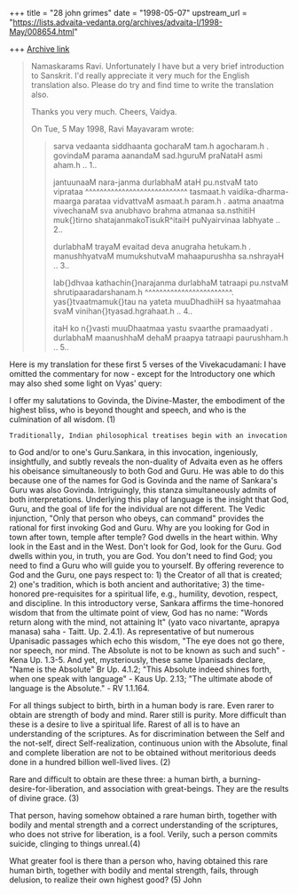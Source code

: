 +++
title = "28 john grimes"
date = "1998-05-07"
upstream_url = "https://lists.advaita-vedanta.org/archives/advaita-l/1998-May/008654.html"

+++
[Archive link](https://lists.advaita-vedanta.org/archives/advaita-l/1998-May/008654.html)

>Namaskarams Ravi.
> Unfortunately I have but a very brief introduction to Sanskrit. I'd
>really appreciate it very much for the English translation also. Please
>do try and find time to write the translation also.
>
>Thanks you very much.
>Cheers,
>Vaidya.
>
>On Tue, 5 May 1998, Ravi Mayavaram wrote:
>
>> sarva vedaanta siddhaanta gocharaM tam.h  agocharam.h .
>> govindaM parama aanandaM sad.hguruM praNataH asmi aham.h .. 1..
>>
>> jantuunaaM nara-janma durlabhaM ataH pu.nstvaM tato viprataa
>>                                  ^^^^^^^^^^^^^^^^^^^^^^^^^^^^
>> tasmaat.h vaidika-dharma-maarga parataa vidvattvaM asmaat.h param.h .
>> aatma anaatma vivechanaM sva anubhavo brahma atmanaa sa.nsthitiH
>> muk{}tirno shatajanmakoTisukR^itaiH puNyairvinaa labhyate .. 2..
>>
>> durlabhaM trayaM evaitad deva anugraha hetukam.h .
>> manushhyatvaM mumukshutvaM mahaapurushha sa.nshrayaH .. 3..
>>
>> lab{}dhvaa kathachin{}narajanma durlabhaM
>>     tatraapi pu.nstvaM shrutipaaradarshanam.h
>> ^^^^^^^^^^^^^^^^^^^^^^^^.
>> yas{}tvaatmamuk{}tau na yateta muuDhadhiiH
>>     sa hyaatmahaa svaM vinihan{}tyasad.hgrahaat.h .. 4..
>>
>> itaH ko n{}vasti muuDhaatmaa yastu svaarthe pramaadyati .
>> durlabhaM maanushhaM dehaM praapya tatraapi paurushham.h .. 5..
>
Here is my translation for these first 5 verses of the Vivekacudamani:
I have omitted the commentary for now - except for the Introductory one
which may also shed some light on Vyas' query:

I offer my salutations to Govinda, the Divine-Master, the embodiment of the
highest bliss, who is beyond thought and speech, and who is the culmination
of all wisdom. (1)

    Traditionally, Indian philosophical treatises begin with an invocation
to God and/or to one's Guru.Sankara, in this invocation, ingeniously,
insightfully, and subtly reveals the non-duality of Advaita even as he
offers his obeisance simultaneously to both God and Guru. He was able to do
this because one of the names for God is Govinda and the name of Sankara's
Guru was also Govinda. Intriguingly, this stanza simultaneously admits of
both interpretations. Underlying this play of language is the insight that
God, Guru, and the goal of life for the individual are not different.
    The Vedic injunction, "Only that person who obeys, can command"
provides the rational for first invoking God and Guru. Why are you looking
for God in town after town, temple after temple? God dwells in the heart
within. Why look in the East and in the West. Don't look for God, look for
the Guru. God dwells within you, in truth, you are God. You don't need to
find God; you need to find a Guru who will guide you to yourself. By
offering reverence to God and the Guru, one pays respect to: 1) the Creator
of all that is created; 2) one's tradition, which is both ancient and
authoritative; 3) the time-honored pre-requisites for a spiritual life,
e.g., humility, devotion, respect, and discipline.
In this introductory verse, Sankara affirms the time-honored wisdom that
from the ultimate point of view, God has no name: "Words return along with
the mind, not attaining It" (yato vaco nivartante, aprapya manasa) saha -
Taitt. Up. 2.4.1). As representative of but numerous Upanisadic passages
which echo this wisdom, "The eye does not go there, nor speech, nor mind.
The Absolute is not to be known as such and such" - Kena Up. 1.3-5. And
yet, mysteriously, these same Upanisads declare, "Name is the Absolute" Br
Up. 4.1.2; "This Absolute indeed shines forth, when one speak with
language" - Kaus Up. 2.13; "The ultimate abode of language is the
Absolute." - RV 1.1.164.


For all things subject to birth, birth in a human body is rare. Even rarer
to obtain are strength of body and mind. Rarer still is purity. More
difficult than these is a desire to live a spiritual life. Rarest of all is
to have an understanding of the scriptures. As for discrimination between
the Self and the not-self, direct Self-realization, continuous union with
the Absolute, final and complete liberation are not to be obtained without
meritorious deeds done in a hundred billion well-lived lives. (2)

Rare and difficult to obtain are these three: a human birth, a burning-
desire-for-liberation, and association with great-beings. They are the
results of divine grace. (3)

That person, having somehow obtained a rare human birth, together with
bodily and mental strength and a correct understanding of the scriptures,
who does not strive for liberation, is a fool. Verily, such a person
commits suicide, clinging to things unreal.(4)

What greater fool is there than a person who, having obtained this rare
human birth, together with bodily and mental strength, fails, through
delusion, to realize their own highest good? (5)
John

